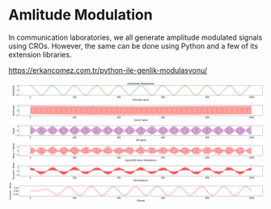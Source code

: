 # Amlitude Modulation
 In communication laboratories, we all generate amplitude modulated signals using CROs. However, the same can be done using Python and a few of its extension libraries.
 
 https://erkancomez.com.tr/python-ile-genlik-modulasyonu/

![alt text](https://github.com/erkancomez/amlitude-modulation/blob/main/Figure_2.png?raw=true)
